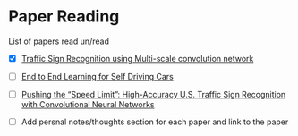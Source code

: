 # Paper Reading
List of papers read un/read


- [x] [Traffic Sign Recognition using Multi-scale convolution network](http://yann.lecun.com/exdb/publis/pdf/sermanet-ijcnn-11.pdf)
- [ ] [End to End Learning for Self Driving Cars](https://arxiv.org/pdf/1604.07316.pdf)
- [ ] [Pushing the “Speed Limit”: High-Accuracy U.S. Traffic Sign Recognition with Convolutional Neural Networks](http://cvrr.ucsd.edu/publications/2016/Li_final.pdf)



- [ ] Add persnal notes/thoughts section for each paper and link to the paper

